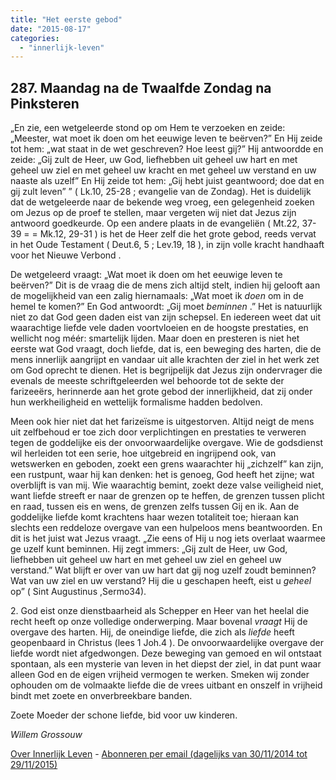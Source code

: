 ```yaml
---
title: "Het eerste gebod"
date: "2015-08-17"
categories: 
  - "innerlijk-leven"
---
```


## 287\. Maandag na de Twaalfde Zondag na Pinksteren

„En zie, een wetgeleerde stond op om Hem te verzoeken en zeide: „Meester, wat moet ik doen om het eeuwige leven te beërven?” En Hij zeide tot hem: „wat staat in de wet geschreven? Hoe leest gij?” Hij antwoordde en zeide: „Gij zult de Heer, uw God, liefhebben uit geheel uw hart en met geheel uw ziel en met geheel uw kracht en met geheel uw verstand en uw naaste als uzelf” En Hij zeide tot hem: „Gij hebt juist geantwoord; doe dat en gij zult leven” ” ( Lk.10, 25-28 ; evangelie van de Zondag). Het is duidelijk dat de wetgeleerde naar de bekende weg vroeg, een gelegenheid zoeken om Jezus op de proef te stellen, maar vergeten wij niet dat Jezus zijn antwoord goedkeurde. Op een andere plaats in de evangeliën ( Mt.22, 37-39 \= = Mk.12, 29-31 ) is het de Heer zelf die het grote gebod, reeds vervat in het Oude Testament ( Deut.6, 5 ; Lev.19, 18 ), in zijn volle kracht handhaaft voor het Nieuwe Verbond .

De wetgeleerd vraagt: „Wat moet ik doen om het eeuwige leven te beërven?” Dit is de vraag die de mens zich altijd stelt, indien hij gelooft aan de mogelijkheid van een zalig hiernamaals: „Wat moet ik _doen_ om in de hemel te komen?” En God antwoordt: „Gij moet _beminnen_ .” Het is natuurlijk niet zo dat God geen daden eist van zijn schepsel. En iedereen weet dat uit waarachtige liefde vele daden voortvloeien en de hoogste prestaties, en wellicht nog méér: smartelijk lijden. Maar doen en presteren is niet het eerste wat God vraagt, doch liefde, dat is, een beweging des harten, die de mens innerlijk aangrijpt en vandaar uit alle krachten der ziel in het werk zet om God oprecht te dienen. Het is begrijpelijk dat Jezus zijn ondervrager die evenals de meeste schriftgeleerden wel behoorde tot de sekte der farizeeërs, herinnerde aan het grote gebod der innerlijkheid, dat zij onder hun werkheiligheid en wettelijk formalisme hadden bedolven.

Meen ook hier niet dat het farizeïsme is uitgestorven. Altijd neigt de mens uit zelfbehoud er toe zich door verplichtingen en prestaties te verweren tegen de goddelijke eis der onvoorwaardelijke overgave. Wie de godsdienst wil herleiden tot een serie, hoe uitgebreid en ingrijpend ook, van wetswerken en geboden, zoekt een grens waarachter hij „zichzelf” kan zijn, een rustpunt, waar hij kan denken: het is genoeg, God heeft het zijne; wat overblijft is van mij. Wie waarachtig bemint, zoekt deze valse veiligheid niet, want liefde streeft er naar de grenzen op te heffen, de grenzen tussen plicht en raad, tussen eis en wens, de grenzen zelfs tussen Gij en ik. Aan de goddelijke liefde komt krachtens haar wezen totaliteit toe; hieraan kan slechts een reddeloze overgave van een hulpeloos mens beantwoorden. En dit is het juist wat Jezus vraagt. „Zie eens of Hij u nog iets overlaat waarmee ge uzelf kunt beminnen. Hij zegt immers: „Gij zult de Heer, uw God, liefhebben uit geheel uw hart en met geheel uw ziel en geheel uw verstand.” Wat blijft er over van uw hart dat gij nog uzelf zoudt beminnen? Wat van uw ziel en uw verstand? Hij die u geschapen heeft, eist u _geheel_ op” ( Sint Augustinus ,Sermo34).

2\. God eist onze dienstbaarheid als Schepper en Heer van het heelal die recht heeft op onze volledige onderwerping. Maar bovenal _vraagt_ Hij de overgave des harten. Hij, de oneindige liefde, die zich als _liefde_ heeft geopenbaard in Christus (lees 1 Joh.4 ). De onvoorwaardelijke overgave der liefde wordt niet afgedwongen. Deze beweging van gemoed en wil ontstaat spontaan, als een mysterie van leven in het diepst der ziel, in dat punt waar alleen God en de eigen vrijheid vermogen te werken. Smeken wij zonder ophouden om de volmaakte liefde die de vrees uitbant en onszelf in vrijheid bindt met zoete en onverbreekbare banden.

Zoete Moeder der schone liefde, bid voor uw kinderen.

_Willem Grossouw_

[Over Innerlijk Leven](http://www.gelovenleren.net/2014/11/27/een-jaar-lang-innerlijk-leven-op-geloven-leren/) - [Abonneren per email (dagelijks van 30/11/2014 tot 29/11/2015)](http://eepurl.com/9P3DT)
